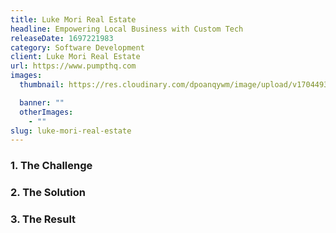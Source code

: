 ```yaml
---
title: Luke Mori Real Estate
headline: Empowering Local Business with Custom Tech
releaseDate: 1697221983
category: Software Development
client: Luke Mori Real Estate
url: https://www.pumpthq.com
images: 
  thumbnail: https://res.cloudinary.com/dpoanqywm/image/upload/v1704493903/Untitled_design_900x900_ryayjm.jpg

  banner: ""
  otherImages:
    - ""
slug: luke-mori-real-estate
---
```


### 1. The Challenge


### 2. The Solution


### 3. The Result
